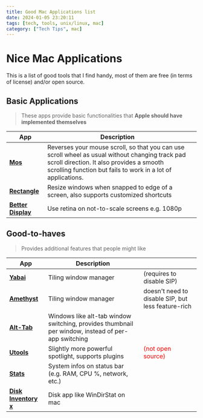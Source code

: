 ```yaml
---
title: Good Mac Applications list
date: 2024-01-05 23:20:11
tags: [tech, tools, unix/linux, mac]
category: ["Tech Tips", mac]
---
```

# Nice Mac Applications

This is a list of good tools that I find handy, most of them are free (in terms of license) and/or open source.

## Basic Applications

>These apps provide basic functionalities that **Apple should have implemented themselves**

|App | Description | |
|---|---|---|
|[**Mos**](https://github.com/Caldis/Mos)|Reverses your mouse scroll, so that you can use scroll wheel as usual without changing track pad scroll direction. It also provides a smooth scrolling function but fails to work in a lot of applications.|
|[**Rectangle**](https://github.com/rxhanson/Rectangle)|Resize windows when snapped to edge of a screen, also supports customized shortcuts
[**Better Display**](https://github.com/waydabber/BetterDisplay)|Use retina on not-to-scale screens e.g. 1080p

## Good-to-haves
>Provides additional features that people might like

|App | Description | |
|---|---|---|
|[**Yabai**](https://github.com/koekeishiya/yabai)|Tiling window manager |(requires to disable SIP)|
|[**Amethyst**](https://ianyh.com/amethyst/)|Tiling window manager|doesn't need to disable SIP, but less feature-rich
|[**Alt-Tab**](https://github.com/lwouis/alt-tab-macos)|Windows like alt-tab window switching, provides thumbnail per window, instead of per-app switching
|[**Utools**](https://www.u.tools/)|Slightly more powerful spotlight, supports plugins |<span style='color:red'>(not open source)</span>
|[**Stats**](https://github.com/exelban/stats)|System infos on status bar (e.g. RAM, CPU %, network, etc.)|
|[**Disk Inventory x**](https://www.derlien.com/)|Disk app like WinDirStat on mac
